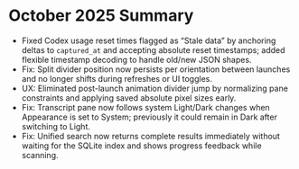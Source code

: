 # October 2025 Summary
  
- Fixed Codex usage reset times flagged as “Stale data” by anchoring deltas to `captured_at` and accepting absolute reset timestamps; added flexible timestamp decoding to handle old/new JSON shapes.
- Fix: Split divider position now persists per orientation between launches and no longer shifts during refreshes or UI toggles.
- UX: Eliminated post-launch animation divider jump by normalizing pane constraints and applying saved absolute pixel sizes early.
- Fix: Transcript pane now follows system Light/Dark changes when Appearance is set to System; previously it could remain in Dark after switching to Light.
- Fix: Unified search now returns complete results immediately without waiting for the SQLite index and shows progress feedback while scanning.
